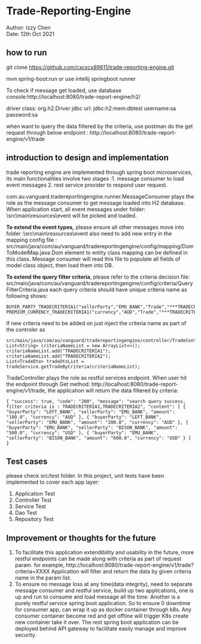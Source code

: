 # Trade-Reporting-Engine
Author: Izzy Chen      
Date: 12th Oct 2021

##  how to run

git clone https://github.com/cxcxcx89611/trade-reporting-engine.git

mvn spring-boot:run  or  use intellij springboot runner 

To check if message get loaded,  use database console:http://localhost:8080/trade-report-engine/h2/

driver class: org.h2.Driver
jdbc url: jdbc:h2:mem:dbtest
username:sa
password:sa

when want to query the data filtered by the criteria, use postman do the get request through below endpoint :
http://localhost:8080/trade-report-engine/v1/trade

##  introduction to design and implementation

trade reporting engine are implemented through spring boot microservices,  its main functionalities involve two stages :1. message consumer to load event messages 2. rest service provider to respond user request.

com.au.vanguard.tradereportingengine.runner.MessageConsumer   plays the role as the message consumer to get message loaded into H2 database. When application start, all event messages under folder: \src\main\resources\event will be picked and loaded.

**To extend the event types,**  please ensure all other messages move into folder :\src\main\resources\event  also need to add new entry in the mapping config file :  src/main/java/com/au/vanguard/tradereportingengine/config/mapping/DomToModelMap.java
Dom element to entity class mapping can be defined in this class. Message consumer will read this file to populate all fields of model class object, then load them into DB. 

**To extend the query filter criteria**, please refer to the criteria decision file: 
src/main/java/com/au/vanguard/tradereportingengine/config/criteria/QueryFilterCriteria.java
each query criteria should have unique criteria name as following shows:

    BUYER_PARTY_TRADECRITERIA1("sellerParty","EMU_BANK","Trade","***TRADECRITERIA1***"),  
    PREMIUM_CURRENCY_TRADECRITERIA1("currency","AUD","Trade","***TRADECRITERIA1***"),

If new criteria need to be added on just inject the criteria name as part of the controler as 

    src/main/java/com/au/vanguard/tradereportingengine/controller/TradeController.java:
    List<String> criteriaNameList = new ArrayList<>();  
    criteriaNameList.add("TRADECRITERIA1");  
    criteriaNameList.add("TRADECRITERIA2");  
    List<TradeDto> tradeDtoList = tradeService.getTradeByCriteria(criteriaNameList); 

TradeController plays the role as restful services endpoint. When user hit the  endpoint through Get method: http://localhost:8080/trade-report-engine/v1/trade, the application will return the data filtered by criteria:

    { "success": true, "code": "200", "message": "search query success, filter criteria is : TRADECRITERIA1,TRADECRITERIA2", "content": [ { "buyerParty": "LEFT_BANK", "sellerParty": "EMU_BANK", "amount": "100.0", "currency": "AUD" }, { "buyerParty": "LEFT_BANK", "sellerParty": "EMU_BANK", "amount": "200.0", "currency": "AUD" }, { "buyerParty": "EMU_BANK", "sellerParty": "BISON_BANK", "amount": "500.0", "currency": "USD" }, { "buyerParty": "EMU_BANK", "sellerParty": "BISON_BANK", "amount": "600.0", "currency": "USD" } ] }


## Test cases

please check src/test folder.
In this project,  unit tests have been implemented to cover each app layer:
1. Application Test
2. Controller Test
3. Service Test
4. Dao Test
5. Repository Test

## Improvement or thoughts for the future
1. To facilitate this application extendibility and usability in the future, more restful endpoints can be made along with criteria as part of request param.
for example,  http://localhost:8080/trade-report-engine/v1/trade?criteria=XXXX
Application will filter and return the data by given criteria name in the param list.
2.  To ensure no message loss at any time(data integrity),  need to separate message consumer and restful service, build up two applications, one is up and run to consume and load message all the time. Another is a purely restful service spring boot application.
So to ensure 0 downtime for consumer app, can wrap it up as docker container through k8s. Any consumer container become red and get offline will trigger K8s create new container take it over. The rest spring boot application can be deployed behind API gateway to facilitate easily manage and improve security.
